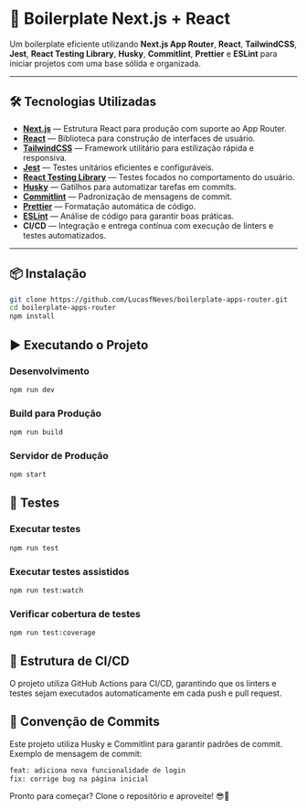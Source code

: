 # 🚀 Boilerplate Next.js + React

Um boilerplate eficiente utilizando **Next.js App Router**, **React**, **TailwindCSS**, **Jest**, **React Testing Library**, **Husky**, **Commitlint**, **Prettier** e **ESLint** para iniciar projetos com uma base sólida e organizada.

---

## 🛠 Tecnologias Utilizadas

- **[Next.js](https://nextjs.org/)** — Estrutura React para produção com suporte ao App Router.  
- **[React](https://react.dev/)** — Biblioteca para construção de interfaces de usuário.  
- **[TailwindCSS](https://tailwindcss.com/)** — Framework utilitário para estilização rápida e responsiva.  
- **[Jest](https://jestjs.io/)** — Testes unitários eficientes e configuráveis.  
- **[React Testing Library](https://testing-library.com/docs/react-testing-library/intro/)** — Testes focados no comportamento do usuário.  
- **[Husky](https://typicode.github.io/husky/)** — Gatilhos para automatizar tarefas em commits.  
- **[Commitlint](https://commitlint.js.org/)** — Padronização de mensagens de commit.  
- **[Prettier](https://prettier.io/)** — Formatação automática de código.  
- **[ESLint](https://eslint.org/)** — Análise de código para garantir boas práticas.
- **CI/CD** — Integração e entrega contínua com execução de linters e testes automatizados.

---

## 📦 Instalação

```bash
git clone https://github.com/LucasfNeves/boilerplate-apps-router.git
cd boilerplate-apps-router
npm install
```

## ▶️ Executando o Projeto

### Desenvolvimento
```bash
npm run dev
```

### Build para Produção
```bash
npm run build
```

### Servidor de Produção
```bash
npm start
```

## 🧪 Testes

### Executar testes
```bash
npm run test
```

### Executar testes assistidos
```bash
npm run test:watch
```

### Verificar cobertura de testes
```bash
npm run test:coverage
```

## 🚀 Estrutura de CI/CD
O projeto utiliza GitHub Actions para CI/CD, garantindo que os linters e testes sejam executados automaticamente em cada push e pull request.

## 📄 Convenção de Commits
Este projeto utiliza Husky e Commitlint para garantir padrões de commit.
Exemplo de mensagem de commit:
```bash
feat: adiciona nova funcionalidade de login
fix: corrige bug na página inicial
```
Pronto para começar? Clone o repositório e aproveite! 😎🚀

